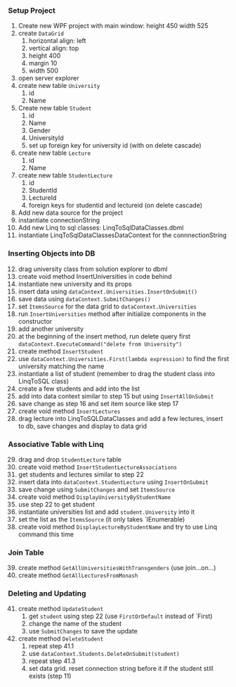 ### Setup Project

1. Create new WPF project with main window: height 450 width 525
2. create `DataGrid`
   1. horizontal align: left
   2. vertical align: top
   3. height 400
   4. margin 10
   5. width 500
3. open server explorer
4. create new table `University`
   1. id
   2. Name
5. Create new table `Student`
   1. id
   2. Name
   3. Gender
   4. UniversityId
   5. set up foreign key for university id (with on delete cascade)
6. create new table `Lecture`
   1. id
   2. Name
7. create new table `StudentLecture`
   1. id
   2. StudentId
   3. LectureId
   4. foreign keys for studentid and lectureid (on delete cascade)
8. Add new data source for the project
9. instantiate connectionString
10. Add new Linq to sql classes: LinqToSqlDataClasses.dbml
11. instantiate LinqToSqlDataClassesDataContext for the connnectionString

### Inserting Objects into DB

12. drag university class from solution explorer to dbml
13. create void method InsertUniversities in code behind
14. instantiate new university and its props
15. insert data using `dataContext.Universities.InsertOnSubmit()`
16. save data using `dataContext.SubmitChanges()`
17. set `ItemsSource` for the data grid to `dataContext.Universities`
18. run `InsertUniversities` method after initialize components in the constructor
19. add another university
20. at the beginning of the insert method, run delete query first `dataContext.ExecuteCommand("delete from University")`
21. create method `InsertStudent`
22. use `dataContext.Universities.First(lambda expression)` to find the first university matching the name
23. instantiate a list of student (remember to drag the student class into LinqToSQL class)
24. create a few students and add into the list
25. add into data context similar to step 15 but using `InsertAllOnSubmit`
26. save change as step 16 and set item source like step 17
27. create void method `InsertLectures`
28. drag lecture into LinqToSQLDataClasses and add a few lectures, insert to db, save changes and display to data grid

### Associative Table with Linq

29. drag and drop `StudentLecture` table
30. create void method `InsertStudentLectureAssociations`
31. get students and lectures similar to step 22
32. insert data into `dataContext.StudentLecture` using `InsertOnSubmit`
33. save change using `SubmitChanges` and set `ItemsSource`
34. create void method `DisplayUniversityByStudentName`
35. use step 22 to get student
36. instantiate universities list and add `student.University` into it
37. set the list as the `ItemsSource` (it only takes `IEnumerable)
38. create void method `DisplayLectureByStudentName` and try to use Linq command this time

### Join Table

39. create method `GetAllUniversitiesWithTransgenders` (use join...on...)
40. create method `GetAllLecturesFromMonash`

### Deleting and Updating

41. create method `UpdateStudent`
    1.  get `student` using step 22 (use `FirstOrDefault` instead of `First)
    2.  change the name of the student
    3.  use `SubmitChanges` to save the update
42. create method `DeleteStudent`
    1.  repeat step 41.1
    2.  use `dataContext.Students.DeleteOnSubmit(student)`
    3.  repeat step 41.3
    4.  set data grid. reset connection string before it if the student still exists (step 11)
